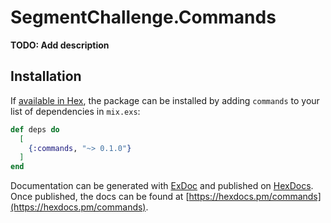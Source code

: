 # SegmentChallenge.Commands

**TODO: Add description**

## Installation

If [available in Hex](https://hex.pm/docs/publish), the package can be installed
by adding `commands` to your list of dependencies in `mix.exs`:

```elixir
def deps do
  [
    {:commands, "~> 0.1.0"}
  ]
end
```

Documentation can be generated with [ExDoc](https://github.com/elixir-lang/ex_doc)
and published on [HexDocs](https://hexdocs.pm). Once published, the docs can
be found at [https://hexdocs.pm/commands](https://hexdocs.pm/commands).

